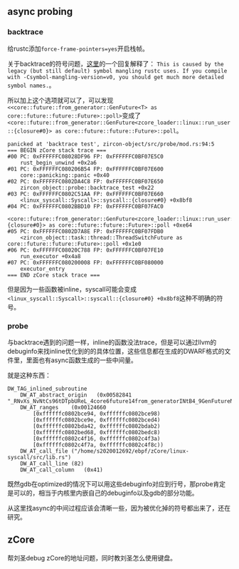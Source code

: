 ## async probing
### backtrace
给rustc添加`force-frame-pointers=yes`开启栈帧。

关于backtrace的符号问题，[这里](https://github.com/rust-lang/rust/issues/65978)的一个回复解释了：
`This is caused by the legacy (but still default) symbol mangling rustc uses. If you compile with -Csymbol-mangling-version=v0, you should get much more detailed symbol names.`。

所以加上这个选项就可以了，可以发现`<<core::future::from_generator::GenFuture<T> as core::future::future::Future>::poll>`变成了
`<core::future::from_generator::GenFuture<zcore_loader::linux::run_user::{closure#0}> as core::future::future::Future>::poll`。

```
panicked at 'backtrace test', zircon-object/src/probe/mod.rs:94:5
=== BEGIN zCore stack trace ===
#00 PC: 0xFFFFFFC08028DF96 FP: 0xFFFFFFC0BF07E5C0
    rust_begin_unwind +0x2a6
#01 PC: 0xFFFFFFC080206B54 FP: 0xFFFFFFC0BF07E600
    core::panicking::panic +0x40
#02 PC: 0xFFFFFFC0802DA4C8 FP: 0xFFFFFFC0BF07E650
    zircon_object::probe::backtrace_test +0x22
#03 PC: 0xFFFFFFC0802C51AA FP: 0xFFFFFFC0BF07E660
    <linux_syscall::Syscall>::syscall::{closure#0} +0x8bf8
#04 PC: 0xFFFFFFC0802BBD10 FP: 0xFFFFFFC0BF07FAC0
    <core::future::from_generator::GenFuture<zcore_loader::linux::run_user::{closure#0}> as core::future::future::Future>::poll +0xe64
#05 PC: 0xFFFFFFC0802D7A8E FP: 0xFFFFFFC0BF07FDB0
    <zircon_object::task::thread::ThreadSwitchFuture as core::future::future::Future>::poll +0x1e0
#06 PC: 0xFFFFFFC08020C788 FP: 0xFFFFFFC0BF07FE10
    run_executor +0x4a8
#07 PC: 0xFFFFFFC080200008 FP: 0xFFFFFFC0BF080000
    executor_entry
=== END zCore stack trace ===
```

但是因为一些函数被inline，syscall可能会变成`<linux_syscall::Syscall>::syscall::{closure#0} +0x8bf8`这种不明确的符号。

### probe
与backtrace遇到的问题一样，inline的函数没法trace，但是可以通过llvm的debuginfo来找inline优化到的的具体位置，这些信息都在生成的DWARF格式的文件里，里面也有async函数生成的一些中间量。

就是这种东西：
```
DW_TAG_inlined_subroutine
    DW_AT_abstract_origin	(0x00582841 "_RNvXs_NvNtCs96tDTpbUReL_4core6future14from_generatorINtB4_9GenFutureNCNvMNtNtCs89qvxiTQOvg_13linux_syscall4file4fileNtB1d_7Syscall8sys_read0ENtNtB6_6future6Future4pollCsagZkAU4YrCP_12zcore_loader")
    DW_AT_ranges	(0x00124660
        [0xffffffc0802bce94, 0xffffffc0802bce98)
        [0xffffffc0802bce9e, 0xffffffc0802bced4)
        [0xffffffc0802bda42, 0xffffffc0802bdab2)
        [0xffffffc0802bed68, 0xffffffc0802bedc8)
        [0xffffffc0802c4f16, 0xffffffc0802c4f3a)
        [0xffffffc0802c4f7a, 0xffffffc0802c4f8c))
    DW_AT_call_file	("/home/s2020012692/ebpf/zCore/linux-syscall/src/lib.rs")
    DW_AT_call_line	(82)
    DW_AT_call_column	(0x41)
```

既然gdb在optimized的情况下可以用这些debuginfo对应到行号，那probe肯定是可以的，相当于内核里内嵌自己的debuginfo以及gdb的部分功能。

从这里找async的中间过程应该会清晰一些，因为被优化掉的符号都出来了，还在研究。

## zCore
帮刘圣debug zCore的地址问题，同时教刘圣怎么使用键盘。
